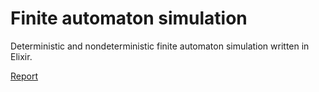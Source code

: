 # Finite automaton simulation

Deterministic and nondeterministic finite automaton simulation written in Elixir.

[Report](docs/latex/report.pdf)
